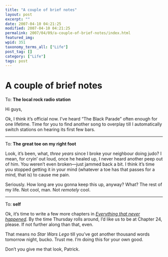```yaml
---
title: "A couple of brief notes"
layout: post
excerpt: ""
date: 2007-04-10 04:21:25
modified: 2007-04-10 04:21:25
permalink: 2007/04/09/a-couple-of-brief-notes/index.html
featured_img: 
wpid: 351
taxonomy_terms_all: ["Life"]
post_tag: []
category: ["Life"]
tags: post
---
```


# A couple of brief notes

To: **The local rock radio station**

Hi guys,

Ok, I think it’s official now. I’ve heard “The Black Parade” often enough for one lifetime. Time for you to find another song to overplay till I automatically switch stations on hearing its first few bars.

- - - - - -

To: **The great toe on my right foot**

Look, it’s been, what, *three years* since I broke your neighbour doing judo? I mean, for cryin’ out loud, once he healed up, I never heard another peep out of him. You weren’t even broken—just jammed back a bit. I think it’s time you stopped getting it in your mind (whatever a toe has that passes for a mind, that is) to cause me pain.

Seriously. How long are you gonna keep this up, anyway? What? The rest of my life. Not cool, man. Not *remotely* cool.

- - - - - -

To: **self**

Ok, it’s time to write a few more chapters in [*Everything that never happened*](/everything/). By the time Thursday rolls around, I’d like us to be at Chapter 24, please. If not further along than that, even.

That means no *Star Wars Lego* till you’ve got another thousand words tomorrow night, bucko. Trust me. I’m doing this for your own good.

Don’t you give me that look, Patrick.